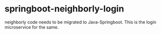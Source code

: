 # springboot-neighborly-login
neighborly code needs to be migrated to Java-Springboot.
This is the login microservice for the same.
